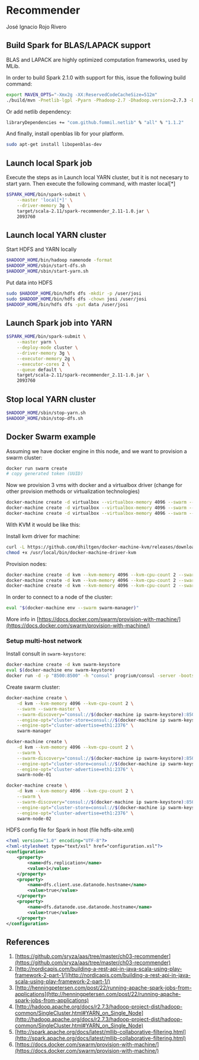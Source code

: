 # Recommender

José Ignacio Rojo Rivero

## Build Spark for BLAS/LAPACK support

BLAS and LAPACK are highly optimized computation frameworks, used by MLib.

In order to build Spark 2.1.0 with support for this, issue the following build command:

```bash
export MAVEN_OPTS="-Xmx2g -XX:ReservedCodeCacheSize=512m"
./build/mvn -Pnetlib-lgpl -Pyarn -Phadoop-2.7 -Dhadoop.version=2.7.3 -DskipTests clean package
```

Or add netlib dependency:

```bash
libraryDependencies += "com.github.fommil.netlib" % "all" % "1.1.2"
```

And finally, install openblas lib for your platform.

```bash
sudo apt-get install libopenblas-dev
```

## Launch local Spark job

Execute the steps as in Launch local YARN cluster, but it is not necesary to start yarn.
Then execute the following command, with master local[*]

```bash
$SPARK_HOME/bin/spark-submit \
    --master 'local[*]' \
    --driver-memory 3g \
    target/scala-2.11/spark-recommender_2.11-1.0.jar \
    2093760
```

## Launch local YARN cluster

Start HDFS and YARN locally

```bash
$HADOOP_HOME/bin/hadoop namenode -format
$HADOOP_HOME/sbin/start-dfs.sh
$HADOOP_HOME/sbin/start-yarn.sh
```

Put data into HDFS

```bash
sudo $HADOOP_HOME/bin/hdfs dfs -mkdir -p /user/josi
sudo $HADOOP_HOME/bin/hdfs dfs -chown josi /user/josi
$HADOOP_HOME/bin/hdfs dfs -put data /user/josi
```

## Launch Spark job into YARN

```bash
$SPARK_HOME/bin/spark-submit \
    --master yarn \
    --deploy-mode cluster \
    --driver-memory 3g \
    --executor-memory 2g \
    --executor-cores 2 \
    --queue default \
    target/scala-2.11/spark-recommender_2.11-1.0.jar \
    2093760
```

## Stop local YARN cluster

```bash
$HADOOP_HOME/sbin/stop-yarn.sh
$HADOOP_HOME/sbin/stop-dfs.sh
```

## Docker Swarm example

Assuming we have docker engine in this node, and we want to provision a swarm cluster:

```bash
docker run swarm create
# copy generated token (UUID)
```

Now we provision 3 vms with docker and a virtualbox driver
(change for other provision methods or virtualization technologies)

```bash
docker-machine create -d virtualbox --virtualbox-memory 4096 --swarm --swarm-master --swarm-discovery token://$SWARM_CLUSTER_TOKEN swarm-manager
docker-machine create -d virtualbox --virtualbox-memory 4096 --swarm --swarm-discovery token://$SWARM_CLUSTER_TOKEN swarm-node-01
docker-machine create -d virtualbox --virtualbox-memory 4096 --swarm --swarm-discovery token://$SWARM_CLUSTER_TOKEN swarm-node-02
```

With KVM it would be like this:

Install kvm driver for machine:

```bash
curl -L https://github.com/dhiltgen/docker-machine-kvm/releases/download/v0.7.0/docker-machine-driver-kvm > /usr/local/bin/docker-machine-driver-kvm
chmod +x /usr/local/bin/docker-machine-driver-kvm
```

Provision nodes:

```bash
docker-machine create -d kvm --kvm-memory 4096 --kvm-cpu-count 2 --swarm --swarm-master --swarm-discovery token://$SWARM_CLUSTER_TOKEN swarm-manager
docker-machine create -d kvm --kvm-memory 4096 --kvm-cpu-count 2 --swarm --swarm-discovery token://$SWARM_CLUSTER_TOKEN swarm-node-01
docker-machine create -d kvm --kvm-memory 4096 --kvm-cpu-count 2 --swarm --swarm-discovery token://$SWARM_CLUSTER_TOKEN swarm-node-02
```

In order to connect to a node of the cluster:

```bash
eval "$(docker-machine env --swarm swarm-manager)"
```

More info in [https://docs.docker.com/swarm/provision-with-machine/](https://docs.docker.com/swarm/provision-with-machine/)

### Setup multi-host network

Install consult in `swarm-keystore`:

```bash
docker-machine create -d kvm swarm-keystore
eval $(docker-machine env swarm-keystore)
docker run -d -p "8500:8500" -h "consul" progrium/consul -server -bootstrap
```

Create swarm cluster:

```bash
docker-machine create \
    -d kvm --kvm-memory 4096 --kvm-cpu-count 2 \
    --swarm --swarm-master \
    --swarm-discovery="consul://$(docker-machine ip swarm-keystore):8500" \
    --engine-opt="cluster-store=consul://$(docker-machine ip swarm-keystore):8500" \
    --engine-opt="cluster-advertise=eth1:2376" \
    swarm-manager

docker-machine create \
    -d kvm --kvm-memory 4096 --kvm-cpu-count 2 \
    --swarm \
    --swarm-discovery="consul://$(docker-machine ip swarm-keystore):8500" \
    --engine-opt="cluster-store=consul://$(docker-machine ip swarm-keystore):8500" \
    --engine-opt="cluster-advertise=eth1:2376" \
    swarm-node-01

docker-machine create \
    -d kvm --kvm-memory 4096 --kvm-cpu-count 2 \
    --swarm \
    --swarm-discovery="consul://$(docker-machine ip swarm-keystore):8500" \
    --engine-opt="cluster-store=consul://$(docker-machine ip swarm-keystore):8500" \
    --engine-opt="cluster-advertise=eth1:2376" \
    swarm-node-02
```

HDFS config file for Spark in host (file hdfs-site.xml)

```xml
<?xml version="1.0" encoding="UTF-8"?>
<?xml-stylesheet type="text/xsl" href="configuration.xsl"?>
<configuration>
    <property>
        <name>dfs.replication</name>
        <value>1</value>
    </property>
    <property>
        <name>dfs.client.use.datanode.hostname</name>
        <value>true</value>
    </property>
    <property>
        <name>dfs.datanode.use.datanode.hostname</name>
        <value>true</value>
    </property>
</configuration>
```

## References

1. [https://github.com/sryza/aas/tree/master/ch03-recommender](https://github.com/sryza/aas/tree/master/ch03-recommender)
2. [http://nordicapis.com/building-a-rest-api-in-java-scala-using-play-framework-2-part-1/](http://nordicapis.com/building-a-rest-api-in-java-scala-using-play-framework-2-part-1/)
3. [http://henningpetersen.com/post/22/running-apache-spark-jobs-from-applications](http://henningpetersen.com/post/22/running-apache-spark-jobs-from-applications)
4. [http://hadoop.apache.org/docs/r2.7.3/hadoop-project-dist/hadoop-common/SingleCluster.html#YARN_on_Single_Node](http://hadoop.apache.org/docs/r2.7.3/hadoop-project-dist/hadoop-common/SingleCluster.html#YARN_on_Single_Node)
5. [http://spark.apache.org/docs/latest/mllib-collaborative-filtering.html](http://spark.apache.org/docs/latest/mllib-collaborative-filtering.html)
6. [https://docs.docker.com/swarm/provision-with-machine/](https://docs.docker.com/swarm/provision-with-machine/)
